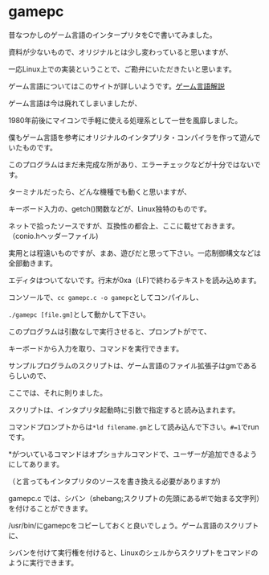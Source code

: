 # gamepc


昔なつかしのゲーム言語のインタープリタをCで書いてみました。

資料が少ないもので、オリジナルとは少し変わっていると思いますが、

一応Linux上での実装ということで、ご勘弁にいただきたいと思います。


ゲーム言語についてはこのサイトが詳しいようです。<a href="http://www43.tok2.com/home/cmpslv/Manual/GAME%20(J)(1979)(Ascii).pdf">ゲーム言語解説</a>

ゲーム言語は今は廃れてしまいましたが、

1980年前後にマイコンで手軽に使える処理系として一世を風靡しました。

僕もゲーム言語を参考にオリジナルのインタプリタ・コンパイラを作って遊んでいたものです。


このプログラムはまだ未完成な所があり、エラーチェックなどが十分ではないです。

ターミナルだったら、どんな機種でも動くと思いますが、

キーボード入力の、getch()関数などが、Linux独特のものです。

ネットで拾ったソースですが、互換性の都合上、ここに載せておきます。
（conio.hヘッダーファイル)

実用とは程遠いものですが、まあ、遊びだと思って下さい。一応制御構文などは全部動きます。

エディタはついてないです。行末が0xa（LF)で終わるテキストを読み込めます。


コンソールで、`cc gamepc.c -o gamepc`としてコンパイルし、

`./gamepc [file.gm]`として動かして下さい。

このプログラムは引数なしで実行させると、プロンプトがでて、

キーボードから入力を取り、コマンドを実行できます。

サンプルプログラムのスクリプトは、ゲーム言語のファイル拡張子はgmであるらしいので、

ここでは、それに則りました。

スクリプトは、インタプリタ起動時に引数で指定すると読み込まれます。

コマンドプロンプトからは`*ld filename.gm`として読み込んで下さい。`#=1`でrunです。

*がついているコマンドはオプショナルコマンドで、ユーザーが追加できるようにしてあります。

（と言ってもインタプリタのソースを書き換える必要がありますが)

gamepc.c では、シバン（shebang;スクリプトの先頭にある#!で始まる文字列）を付けることができます。

/usr/bin/にgamepcをコピーしておくと良いでしょう。ゲーム言語のスクリプトに、

シバンを付けて実行権を付けると、Linuxのシェルからスクリプトをコマンドのように実行できます。
